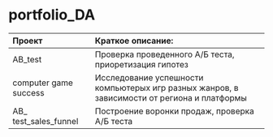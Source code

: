 # portfolio_DA
|Проект|Краткое описание:|
|:--|:--|
|AB_test |Проверка проведенного А/Б теста, приоретизация гипотез|
|computer game success|Исследование успешности компьютерых игр разных жанров, в зависимости от региона и платформы|
|AB_ test_sales_funnel|Построение воронки продаж, проверка А/Б теста |
